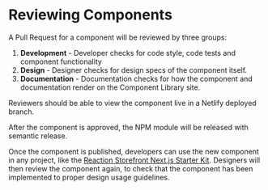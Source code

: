 # Reviewing Components

A Pull Request for a component will be reviewed by three groups:
1. **Development** - Developer checks for code style, code tests and component functionality
1. **Design** - Designer checks for design specs of the component itself.
1. **Documentation** - Documentation checks for how the component and documentation render on the Component Library site.

Reviewers should be able to view the component live in a Netlify deployed branch.

After the component is approved, the NPM module will be released with semantic release.

Once the component is published, developers can use the new component in any project, like the [Reaction Storefront Next.js Starter Kit](https://github.com/reactioncommerce/reaction-next-starterkit). Designers will then review the component again, to check that the component has been implemented to proper design usage guidelines.


